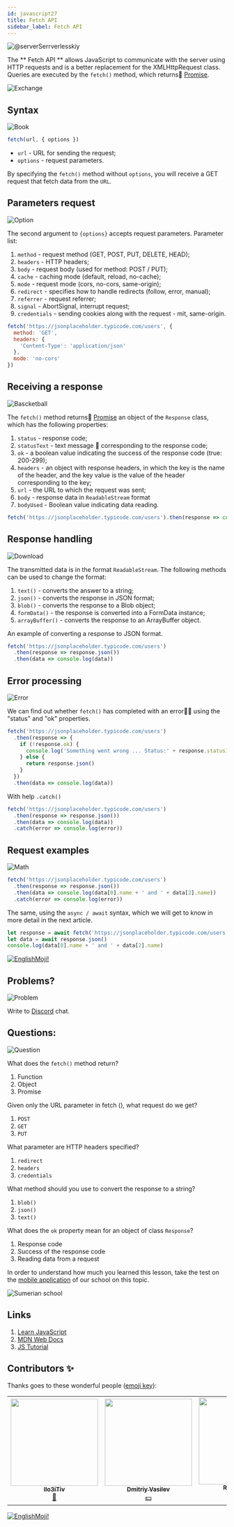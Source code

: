 ```yaml
---
id: javascript27
title: Fetch API
sidebar_label: Fetch API
---
```


![@serverSerrverlesskiy](/img/javascript/headers/28.jpg)

The ** Fetch API ** allows JavaScript to communicate with the server using HTTP requests and is a better replacement for the XMLHttpRequest class. Queries are executed by the `fetch()` method, which returns🔄 [Promise](https://react-native-village.github.io/docs/javascript24).

![Exchange](https://media.giphy.com/media/OPQiZUC381IJ8Sh7UY/giphy.gif)

## Syntax

![Book](https://media.giphy.com/media/l0HlOBZcl7sbV6LnO/giphy.gif)

```jsx
fetch(url, { options })
```

- `url` - URL for sending the request;
- `options` - request parameters.

By specifying the `fetch()` method without `options`, you will receive a GET request that fetch data from the `URL`.

## Parameters request

![Option](https://media.giphy.com/media/AazZSBdhIdH9K/giphy.gif)

The second argument to `{options}` accepts request parameters. Parameter list:

1. `method` - request method (GET, POST, PUT, DELETE, HEAD);
2. `headers` - HTTP headers;
3. `body` - request body (used for method: POST / PUT);
4. `cache` - caching mode (default, reload, no-cache);
5. `mode` - request mode (cors, no-cors, same-origin);
6. `redirect` - specifies how to handle redirects (follow, error, manual);
7. `referrer` - request referrer;
8. `signal` - AbortSignal, interrupt request;
9. `credentials` - sending cookies along with the request - mit, same-origin.

```jsx
fetch('https://jsonplaceholder.typicode.com/users', {
  method: 'GET',
  headers: {
    'Content-Type': 'application/json'
  },
  mode: 'no-cors'
})
```

## Receiving a response

![Bascketball](https://media.giphy.com/media/l0MYwdebx8o0XI56E/giphy.gif)

The `fetch()` method returns🔄 [Promise](https://react-native-village.github.io/docs/javascript24) an object of the `Response` class, which has the following properties:

1. `status` - response code;
2. `statusText` - text message 📜 corresponding to the response code;
3. `ok` - a boolean value indicating the success of the response code (true: 200-299);
4. `headers` - an object with response headers, in which the key is the name of the header, and the key value is the value of the header corresponding to the key;
5. `url` - the URL to which the request was sent;
6. `body` - response data in `ReadableStream` format
7. `bodyUsed` - Boolean value indicating data reading.

```javascript
fetch('https://jsonplaceholder.typicode.com/users').then(response => console.log(response))
```

## Response handling

![Download](https://media.giphy.com/media/ECoFRCrMgVoQg/giphy.gif)

The transmitted data is in the format `ReadableStream`. The following methods can be used to change the format:

1. `text()` - converts the answer to a string;
2. `json()` - converts the response in JSON format;
3. `blob()` - converts the response to a Blob object;
4. `formData()` - the response is converted into a FormData instance;
5. `arrayBuffer()` - converts the response to an ArrayBuffer object.

An example of converting a response to JSON format.

```jsx
fetch('https://jsonplaceholder.typicode.com/users')
  .then(response => response.json())
  .then(data => console.log(data))
```

## Error processing

![Error](https://media.giphy.com/media/DHBGehJ3FSZEygszX3/giphy.gif)

We can find out whether `fetch()` has completed with an error🙅‍♂️ using the "status" and "ok" properties.

```jsx
fetch('https://jsonplaceholder.typicode.com/users')
  .then(response => {
    if (!response.ok) {
      console.log('Something went wrong ... Status:' + response.status)
    } else {
      return response.json()
    }
  })
  .then(data => console.log(data))
```

With help `.catch()`

```jsx
fetch('https://jsonplaceholder.typicode.com/users')
  .then(response => response.json())
  .then(data => console.log(data))
  .catch(error => console.log(error))
```

## Request examples

![Math](https://media.giphy.com/media/xT1Ra5h24Eliux3UVq/giphy.gif)

```javascript
fetch('https://jsonplaceholder.typicode.com/users')
  .then(response => response.json())
  .then(data => console.log(data[0].name + ' and ' + data[2].name))
  .catch(error => console.log(error))
```

The same, using the `async / await` syntax, which we will get to know in more detail in the next article.

```javascript
let response = await fetch('https://jsonplaceholder.typicode.com/users')
let data = await response.json()
console.log(data[0].name + ' and ' + data[2].name)
```

 [![EnglishMoji!](/img/logo/englishmoji.png)](https://apps.apple.com/kz/app/englishmoji/id6450254885)

## Problems?

![Problem](https://media.giphy.com/media/xTiTnGeUsWOEwsGoG4/giphy.gif)

Write to [Discord](https://discord.gg/6GDAfXn) chat.

## Questions:

![Question](https://media.giphy.com/media/l0HlRnAWXxn0MhKLK/giphy.gif)

What does the `fetch()` method return?

1. Function
2. Object
3. Promise

Given only the URL parameter in fetch (), what request do we get?

1. `POST`
2. `GET`
3. `PUT`

What parameter are HTTP headers specified?

1. `redirect`
2. `headers`
3. `credentials`

What method should you use to convert the response to a string?

1. `blob()`
2. `json()`
3. `text()`

What does the `ok` property mean for an object of class `Response`?

1. Response code
2. Success of the response code
3. Reading data from a request

In order to understand how much you learned this lesson, take the test on the [mobile application](http://onelink.to/njhc95) of our school on this topic.

![Sumerian school](/img/app.jpg)

## Links

1. [Learn JavaScript](https://learn.javascript.ru/fetch)
2. [MDN Web Docs](https://developer.mozilla.org/ru/docs/Web/API/Fetch_API/Using_Fetch)
3. [JS Tutorial](https://www.javascripttutorial.net/javascript-fetch-api/)

## Contributors ✨

Thanks goes to these wonderful people ([emoji key](https://allcontributors.org/docs/en/emoji-key)):

<table>
  <tr> 
    <td align="center"><a href="https://github.com/IIo3iTiv"><img src="https://avatars1.githubusercontent.com/u/72025062?v=4?s=200" width="200px;" alt=""/><br /><sub><b>IIo3iTiv</b></sub></a><br /><a href="https://github.com/gHashTag/react-native-village/commits?author=IIo3iTiv" title="Documentation">📖</a></td>
    <td align="center"><a href="https://fullstackserverless.github.io/"><img src="https://avatars0.githubusercontent.com/u/6774813?v=4?s=200" width="200px;" alt=""/><br /><sub><b>Dmitriy Vasilev</b></sub></a><br /><a href="#financial-gHashTag" title="Financial">💵</a></td>
    <td align="center"><a href="https://github.com/Resoner2005"><img src="https://avatars1.githubusercontent.com/u/75675814?v=4?s=200" width="200px;" alt=""/><br /><sub><b>Resoner2005</b></sub></a><br /><a href="https://github.com/gHashTag/react-native-village/issues?q=author%3AResoner2005" title="Bug reports">🐛 🎨 🖋</a></td>
    <td align="center"><a href="https://github.com/Navernoss"><img src="https://avatars0.githubusercontent.com/u/75784137?v=4?s=200" width="200px;" alt=""/><br /><sub><b>Navernoss</b></sub></a><br /><a href="#content-Navernoss" title="Content">🖋 🐛 🎨 </a></td>
  </tr>
  
</table>

[![EnglishMoji!](/img/logo/englishmoji.png)](https://apps.apple.com/kz/app/englishmoji/id6450254885)
